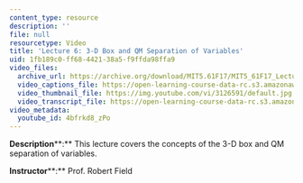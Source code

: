```yaml
---
content_type: resource
description: ''
file: null
resourcetype: Video
title: 'Lecture 6: 3-D Box and QM Separation of Variables'
uid: 1fb189c0-ff68-4421-38a5-f9ffda98ffa9
video_files:
  archive_url: https://archive.org/download/MIT5.61F17/MIT5_61F17_Lecture_06_300k.mp4
  video_captions_file: https://open-learning-course-data-rc.s3.amazonaws.com/5-61-physical-chemistry-fall-2017/608a126f53355ce492da75b90b1b2e45_4bfrkd8_zPo.vtt
  video_thumbnail_file: https://img.youtube.com/vi/3126591/default.jpg
  video_transcript_file: https://open-learning-course-data-rc.s3.amazonaws.com/5-61-physical-chemistry-fall-2017/aff6a57b8f67f15498ee0e4afdf7f477_4bfrkd8_zPo.pdf
video_metadata:
  youtube_id: 4bfrkd8_zPo
---
```


**Description****:** This lecture covers the concepts of the 3-D box and QM separation of variables.

**Instructor****:** Prof. Robert Field